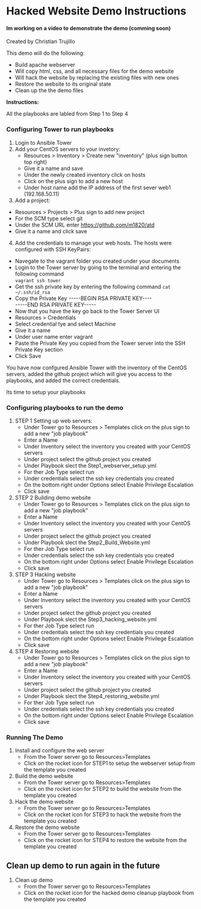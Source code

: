 # Hacked Website Demo Instructions 
<h4>Im working on a video to demonstrate the demo (comming soon)</h4>

Created by Christian Trujillo  

This demo will do the following:
 - Build apache webserver
 - Will copy html, css, and all necessary files for the demo website
 - Will hack the website by replacing the existing files with new ones
 - Restore the website to its original state
 - Clean up the the demo files


<b>Instructions:</b>

All the playbooks are labled from Step 1 to Step 4

### Configuring Tower to run playbooks

1. Login to Ansible Tower
2. Add your CentOS servers to your invetory:
   - Resources > Inventory > Create new "inventory" (plus sign button top right)
   - Give it a name and save
   - Under the newly created inventory click on hosts
   - Click on the plus sign to add a new host
   - Under host name add the IP address of the first sever web1 (192.168.50.11)
 3. Add a project:
   - Resources > Projects > Plus sign to add new project
   - For the SCM type select git 
   - Under the SCM URL enter https://github.com/m1820/atd
   - Give it a name and click save
 4. Add the credentials to manage your web hosts. The hosts were configured with SSH KeyPairs:
   - Navegate to the vagrant folder you created under your documents
   - Login to the Tower server by going to the terminal and entering the following command  
     ` vagrant ssh tower `
   - Get the ssh private key by entering the following command
     `cat ~/.ssh/id_rsa`
   - Copy the Private Key
     -----BEGIN RSA PRIVATE KEY----  
     -----END RSA PRIVATE KEY-----  
   - Now that you have the key go back to the Tower Server UI
   - Resources > Credentials
   - Select credential tye and select Machine
   - Give it a name
   - Under user name enter vagrant
   - Paste the Private Key you copied from the Tower server into the SSH Private Key section
   - Click Save

You have now confgured Ansible Tower with the inventory of the CentOS servers, added the github project which will give you access to the playbooks, and added the correct credentials.

Its time to setup your playbooks   

### Configuring playbooks to run the demo  

1. STEP 1 Setting up web servers: 
   - Under Tower go to Resources > Templates click on the plus sign to add a new "job playbook"
   - Enter a Name
   - Under Inventory select the inventory you created with your CentOS servers
   - Under project select the github project you created
   - Under Playbook slect the Step1_webserver_setup.yml
   - For ther Job Type select run
   - Under credentials select the ssh key credentials you created 
   - On the bottom right under Options select Enable Privilege Escalation
   - Click save
2. STEP 2 Building demo website
   - Under Tower go to Resources > Templates click on the plus sign to add a new "job playbook"
   - Enter a Name
   - Under Inventory select the inventory you created with your CentOS servers
   - Under project select the github project you created
   - Under Playbook slect the Step2_Build_Website.yml
   - For ther Job Type select run
   - Under credentials select the ssh key credentials you created 
   - On the bottom right under Options select Enable Privilege Escalation
   - Click save
3. STEP 3 Hacking website
   - Under Tower go to Resources > Templates click on the plus sign to add a new "job playbook"
   - Enter a Name
   - Under Inventory select the inventory you created with your CentOS servers
   - Under project select the github project you created
   - Under Playbook slect the Step3_hacking_website.yml
   - For ther Job Type select run
   - Under credentials select the ssh key credentials you created 
   - On the bottom right under Options select Enable Privilege Escalation
   - Click save
4. STEP 4 Restoring website
   - Under Tower go to Resources > Templates click on the plus sign to add a new "job playbook"
   - Enter a Name
   - Under Inventory select the inventory you created with your CentOS servers
   - Under project select the github project you created
   - Under Playbook slect the Step4_restoring_website.yml
   - For ther Job Type select run
   - Under credentials select the ssh key credentials you created 
   - On the bottom right under Options select Enable Privilege Escalation
   - Click save
 
 ### Running The Demo
 
1. Install and configure the web server
   - From the Tower server go to Resources>Templates 
   - Click on the rocket icon for STEP1 to setup the webserver setup from the template you created
2. Build the demo website
   - From the Tower server go to Resources>Templates 
   - Click on the rocket icon for STEP2 to build the website from the template you created
3. Hack the demo website
   - From the Tower server go to Resources>Templates 
   - Click on the rocket icon for STEP3 to hack the website from the template you created
4. Restore the demo website
   - From the Tower server go to Resources>Templates 
   - Click on the rocket icon for STEP4 to restore the website from the template you created
   
## Clean up demo to run again in the future
1. Clean up demo
   - From the Tower server go to Resources>Templates 
   - Click on the rocket icon for the hacked demo cleanup playbook from the template you created
